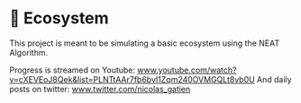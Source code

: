 # 🧬 Ecosystem
This project is meant to be simulating a basic ecosystem using the NEAT Algorithm.

Progress is streamed on Youtube: www.youtube.com/watch?v=cXEVEoJ8Qek&list=PLNTtAAr7fb6bvI1Zqm240OVMGQLt8vb0U
And daily posts on twitter: www.twitter.com/nicolas_gatien
